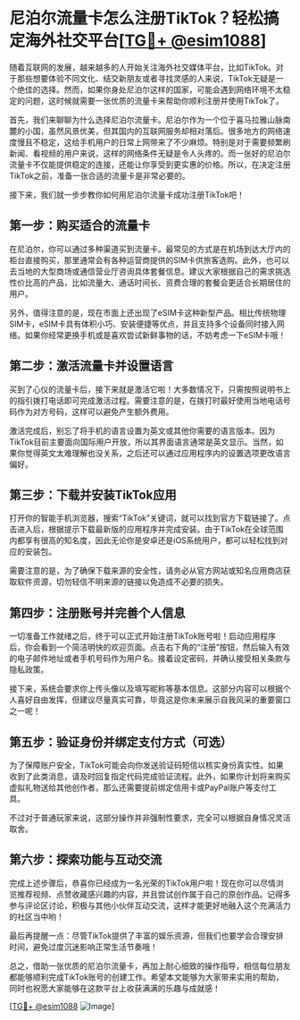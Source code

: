 # 尼泊尔流量卡怎么注册TikTok？轻松搞定海外社交平台[[TG💪+ @esim1088](https://t.me/s/esim1088)]

随着互联网的发展，越来越多的人开始关注海外社交媒体平台，比如TikTok。对于那些想要体验不同文化、结交新朋友或者寻找灵感的人来说，TikTok无疑是一个绝佳的选择。然而，如果你身处尼泊尔这样的国家，可能会遇到网络环境不太稳定的问题，这时候就需要一张优质的流量卡来帮助你顺利注册并使用TikTok了。

首先，我们来聊聊为什么选择尼泊尔流量卡。尼泊尔作为一个位于喜马拉雅山脉南麓的小国，虽然风景优美，但其国内的互联网服务却相对落后。很多地方的网络速度慢且不稳定，这给手机用户的日常上网带来了不少麻烦。特别是对于需要频繁刷新闻、看视频的用户来说，这样的网络条件无疑是令人头疼的。而一张好的尼泊尔流量卡不仅能提供稳定的连接，还能让你享受到更实惠的价格。所以，在决定注册TikTok之前，准备一张合适的流量卡是非常必要的。

接下来，我们就一步步教你如何用尼泊尔流量卡成功注册TikTok吧！

## 第一步：购买适合的流量卡

在尼泊尔，你可以通过多种渠道买到流量卡。最常见的方式是在机场到达大厅内的柜台直接购买，那里通常会有各种运营商提供的SIM卡供旅客选购。此外，也可以去当地的大型商场或通信营业厅咨询具体套餐信息。建议大家根据自己的需求挑选性价比高的产品，比如流量大、通话时间长、资费合理的套餐会更适合长期居住的用户。

另外，值得注意的是，现在市面上还出现了eSIM卡这种新型产品。相比传统物理SIM卡，eSIM卡具有体积小巧、安装便捷等优点，并且支持多个设备同时接入网络。如果你经常更换手机或是喜欢尝试新鲜事物的话，不妨考虑一下eSIM卡哦！

## 第二步：激活流量卡并设置语言

买到了心仪的流量卡后，接下来就是激活它啦！大多数情况下，只需按照说明书上的指引拨打电话即可完成激活过程。需要注意的是，在拨打时最好使用当地电话号码作为对方号码，这样可以避免产生额外费用。

激活完成后，别忘了将手机的语言设置为英文或其他你需要的语言版本。因为TikTok目前主要面向国际用户开放，所以其界面语言通常是英文显示。当然，如果你觉得英文太难理解也没关系，之后还可以通过应用程序内的设置选项更改语言偏好。

## 第三步：下载并安装TikTok应用

打开你的智能手机浏览器，搜索“TikTok”关键词，就可以找到官方下载链接了。点击进入后，根据提示下载最新版的应用程序并完成安装。由于TikTok在全球范围内都享有很高的知名度，因此无论你是安卓还是iOS系统用户，都可以轻松找到对应的安装包。

需要注意的是，为了确保下载来源的安全性，请务必从官方网站或知名应用商店获取软件资源，切勿轻信不明来源的链接以免造成不必要的损失。

## 第四步：注册账号并完善个人信息

一切准备工作就绪之后，终于可以正式开始注册TikTok账号啦！启动应用程序后，你会看到一个简洁明快的欢迎页面。点击右下角的“注册”按钮，然后输入有效的电子邮件地址或者手机号码作为用户名。接着设定密码，并确认接受相关条款与隐私政策。

接下来，系统会要求你上传头像以及填写昵称等基本信息。这部分内容可以根据个人喜好自由发挥，但建议尽量真实可靠，毕竟这是你未来展示自我风采的重要窗口之一呢！

## 第五步：验证身份并绑定支付方式（可选）

为了保障账户安全，TikTok可能会向你发送验证码短信以核实身份真实性。如果收到了此类消息，请及时回复指定代码完成验证流程。此外，如果你计划将来购买虚拟礼物送给其他创作者，那么还需要提前绑定信用卡或PayPal账户等支付工具。

不过对于普通玩家来说，这部分操作并非强制性要求，完全可以根据自身情况灵活取舍。

## 第六步：探索功能与互动交流

完成上述步骤后，恭喜你已经成为一名光荣的TikTok用户啦！现在你可以尽情浏览推荐视频、点赞收藏感兴趣的内容，并且尝试创作属于自己的原创作品。记得多参与评论区讨论，积极与其他小伙伴互动交流，这样才能更好地融入这个充满活力的社区当中哟！

最后再提醒一点：尽管TikTok提供了丰富的娱乐资源，但我们也要学会合理安排时间，避免过度沉迷影响正常生活节奏哦！

总之，借助一张优质的尼泊尔流量卡，再加上耐心细致的操作指导，相信每位朋友都能够顺利完成TikTok账号的创建工作。希望本文能够为大家带来实用的帮助，同时也祝愿大家能够在这款平台上收获满满的乐趣与成就感！

[[TG💪+ @esim1088](https://t.me/s/esim1088) ![Image](https://i.postimg.cc/4NQfJmqS/Snipaste-2025-05-13-00-14-12.png)]